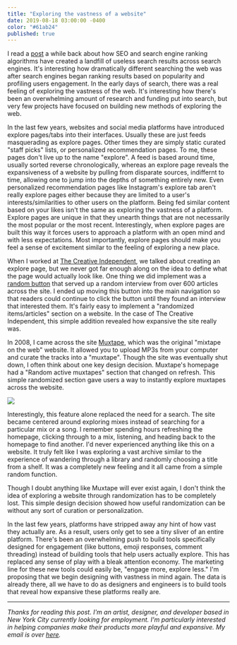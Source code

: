 ```yaml
---
title: "Exploring the vastness of a website"
date: 2019-08-18 03:00:00 -0400
color: "#61ab24"
published: true
---
```


I read a [post](https://docs.sendwithses.com/random-stuff/the-internet-is-an-seo-landfill) a while back about how SEO and search engine ranking algorithms have created a landfill of useless search results across search engines. It's interesting how dramatically different searching the web was after search engines began ranking results based on popularity and profiling users engagement. In the early days of search, there was a real feeling of exploring the vastness of the web. It's interesting how there's been an overwhelming amount of research and funding put into search, but very few projects have focused on building new methods of exploring the web.

In the last few years, websites and social media platforms have introduced explore pages/tabs into their interfaces. Usually these are just feeds masquerading as explore pages. Other times they are simply static curated "staff picks" lists, or personalized recommendation pages. To me, these pages don't live up to the name "explore". A feed is based around time, usually sorted reverse chronologically, whereas an explore page reveals the expansiveness of a website by pulling from disparate sources, indiffernt to time, allowing one to jump into the depths of something entirely new. Even personalized recommendation pages like Instagram's explore tab aren't really explore pages either because they are limited to a user's interests/similarities to other users on the platform. Being fed similar content based on your likes isn't the same as exploring the vastness of a platform. Explore pages are unique in that they unearth things that are not necessarily the most popular or the most recent. Interestingly, when explore pages are built this way it forces users to approach a platform with an open mind and with less expectations. Most importantly, explore pages should make you feel a sense of excitement similar to the feeling of exploring a new place.

When I worked at [The Creative Independent](https://indp.co), we talked about creating an explore page, but we never got far enough along on the idea to define what the page would actually look like. One thing we did implement was a [random button](https://thecreativeindependent.com/random/) that served up a random interview from over 600 articles across the site. I ended up moving this button into the main navigation so that readers could continue to click the button until they found an interview that interested them. It's fairly easy to implement a "randomized items/articles" section on a website. In the case of The Creative Independent, this simple addition revealed how expansive the site really was.

In 2008, I came across the site [Muxtape](https://en.wikipedia.org/wiki/Muxtape), which was the original "mixtape on the web" website. It allowed you to upload MP3s from your computer and curate the tracks into a "muxtape". Though the site was eventually shut down, I often think about one key design decision. Muxtape's homepage had a "Random active muxtapes" section that changed on refresh. This simple randomized section gave users a way to instantly explore muxtapes across the website.

![](https://files.elliott.computer/images/muxtape.jpg)

Interestingly, this feature alone replaced the need for a search. The site became centered around exploring mixes instead of searching for a particular mix or a song. I remember spending hours refreshing the homepage, clicking through to a mix, listening, and heading back to the homepage to find another. I'd never experienced anything like this on a website. It truly felt like I was exploring a vast archive similar to the experience of wandering through a library and randomly choosing a title from a shelf. It was a completely new feeling and it all came from a simple random function. 

Though I doubt anything like Muxtape will ever exist again, I don't think the idea of exploring a website through randomization has to be completely lost. This simple design decision showed how useful randomization can be without any sort of curation or personalization.

In the last few years, platforms have stripped away any hint of how vast they actually are. As a result, users only get to see a tiny sliver of an entire platform. There's been an overwhelming push to build tools specifically designed for engagement (like buttons, emoji responses, comment threading) instead of building tools that help users actually explore. This has replaced any sense of play with a bleak attention economy. The marketing line for these new tools could easily be, "engage more, explore less." I'm proposing that we begin designing with vastness in mind again. The data is already there, all we have to do as designers and engineers is to build tools that reveal how expansive these platforms really are.

---


*Thanks for reading this post. I'm an artist, designer, and developer based in New York City currently looking for employment. I'm particularly interested in helping companies make their products more playful and expansive. My email is over [here](/about).*
